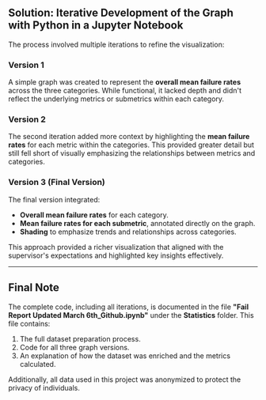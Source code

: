 ## **Solution: Iterative Development of the Graph with Python in a Jupyter Notebook**
The process involved multiple iterations to refine the visualization:

### **Version 1**
A simple graph was created to represent the **overall mean failure rates** across the three categories. While functional, it lacked depth and didn't reflect the underlying metrics or submetrics within each category.

### **Version 2**
The second iteration added more context by highlighting the **mean failure rates** for each metric within the categories. This provided greater detail but still fell short of visually emphasizing the relationships between metrics and categories.

### **Version 3 (Final Version)**
The final version integrated:
- **Overall mean failure rates** for each category.
- **Mean failure rates for each submetric**, annotated directly on the graph.
- **Shading** to emphasize trends and relationships across categories.

This approach provided a richer visualization that aligned with the supervisor's expectations and highlighted key insights effectively.

---

## **Final Note**
The complete code, including all iterations, is documented in the file **"Fail Report Updated March 6th_Github.ipynb"** under the **Statistics** folder. This file contains:
1. The full dataset preparation process.  
2. Code for all three graph versions.  
3. An explanation of how the dataset was enriched and the metrics calculated.  

Additionally, all data used in this project was anonymized to protect the privacy of individuals.
